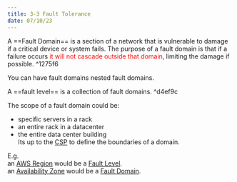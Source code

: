 ```yaml
---
title: 3-3 Fault Tolerance
date: 07/10/23
---
```


A ==Fault Domain== is a section of a network that is vulnerable to damage if a critical device or system fails. The purpose of a fault domain is that if a failure occurs <span style="color:#ff0000">it will not cascade outside that domain</span>, limiting the damage if possible.  ^1275f6

You can have fault domains nested fault domains. 

A ==fault level== is a collection of fault domains. ^d4ef9c

The scope of a fault domain could be:

* specific servers in a rack
* an entire rack in a datacenter
* the entire data center building   
  Its up to the [CSP](../1%20Cloud%20Concepts/1-2%20Cloud%20Service%20Provider%20CSP.md) to define the boundaries of a domain. 

E.g.   
an [AWS Region](3-1%20Global%20Infrastructure.md#regional-services) would be a [Fault Level](3-1%20Global%20Infrastructure.md#d4ef9c).  
an [Availability Zone](3-1%20Global%20Infrastructure.md#availability-zone) would be a [Fault Domain](3-1%20Global%20Infrastructure.md#1275f6).
